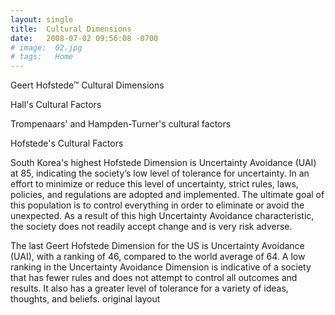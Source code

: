 ```yaml
---
layout: single
title:  Cultural Dimensions
date:   2008-07-02 09:56:08 -0700
# image:  02.jpg
# tags:   Home
---
```


Geert Hofstede™ Cultural Dimensions

Hall's Cultural Factors

Trompenaars' and Hampden-Turner's cultural factors

Hofstede's Cultural Factors


South Korea's highest Hofstede Dimension is Uncertainty Avoidance (UAI) at 85, indicating the society’s low level of tolerance for uncertainty. In an effort to minimize or reduce this level of uncertainty, strict rules, laws, policies, and regulations are adopted and implemented. The ultimate goal of this population is to control everything in order to eliminate or avoid the unexpected. As a result of this high Uncertainty Avoidance characteristic, the society does not readily accept change and is very risk adverse.





The last Geert Hofstede Dimension for the US is Uncertainty Avoidance (UAI), with a ranking of 46, compared to the world average of 64. A low ranking in the Uncertainty Avoidance Dimension is indicative of a society that has fewer rules and does not attempt to control all outcomes and results. It also has a greater level of tolerance for a variety of ideas, thoughts, and beliefs.
original layout
